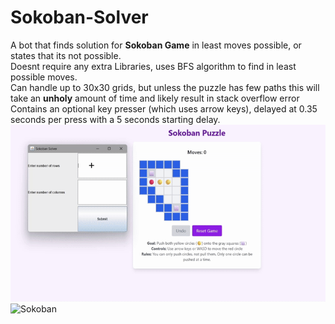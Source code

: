 # Sokoban-Solver
A bot that finds solution for <b>Sokoban Game</b> in least moves possible, or states that its not possible. <br>
Doesnt require any extra Libraries, uses BFS algorithm to find in least possible moves. <br> 
Can handle up to 30x30 grids, but unless the puzzle has few paths this will take an <b>unholy</b> amount of time and likely result in stack overflow error <br>
Contains an optional key presser (which uses arrow keys), delayed at 0.35 seconds per press with a 5 seconds starting delay.
![Sokoban](showCase.gif)
![Sokoban](brainBreak.gif)


